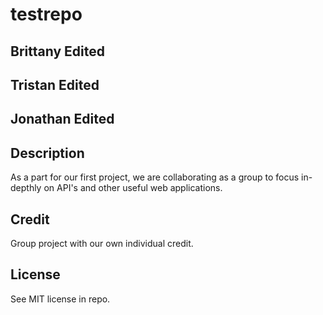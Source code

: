 # testrepo



## Brittany Edited

## Tristan Edited

## Jonathan Edited


## Description

As a part for our first project, we are collaborating as a group to focus in-depthly on API's and other useful web applications.

## Credit

Group project with our own individual credit.

## License

See MIT license in repo.